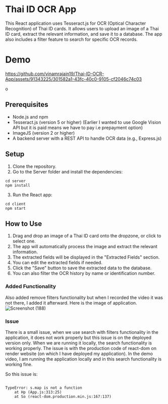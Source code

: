  # Thai ID OCR App

This React application uses Tesseract.js for OCR (Optical Character Recognition) of Thai ID cards. It allows users to upload an image of a Thai ID card, extract the relevant information, and save it to a database. The app also includes a filter feature to search for specific OCR records.

# Demo

https://github.com/vinamrajain19/Thai-ID-OCR-App/assets/91343225/301582a1-43fc-40c0-9105-cf2046c74c03

o

## Prerequisites

- Node.js and npm
- Tesseract.js (version 5 or higher) (Earlier I wanted to use Google Vision API but it is paid means we have to pay i.e prepayment option)
- ImageJS (version 2 or higher)
- A backend server with a REST API to handle OCR data (e.g., Express.js)

## Setup

1. Clone the repository.
2. Go to the Server folder and install the dependencies:
```
cd server
npm install
```
3. Run the React app:
```
cd client
npm start
```

## How to Use

1. Drag and drop an image of a Thai ID card onto the dropzone, or click to select one.
2. The app will automatically process the image and extract the relevant information.
3. The extracted fields will be displayed in the "Extracted Fields" section.
4. You can edit the extracted fields if needed.
5. Click the "Save" button to save the extracted data to the database.
6. You can also filter the OCR history by name or identification number.


### Added Functionality 

Also added remove filters functionality but when I recorded the video it was not there, I added it afterward.
Here is the image of application.
![Screenshot (188)](https://github.com/vinamrajain19/Thai-ID-OCR-App/assets/91343225/6e373004-4a8d-495e-a05a-5414ce439e71)

### Issue

There is a small issue, when we use search with filters functionality in the application, it does not work properly but this issue is on the deployed version only. When we are running it locally, the search functionality is working properly. The issue is with the production code of react-dom on render website (on which I have deployed my application). In the demo video, I am running the application locally and in this search functionality is working fine. 

So this issue is: 
```

TypeError: s.map is not a function
    at Hp (App.js:313:25)
    at So (react-dom.production.min.js:167:137)
```

